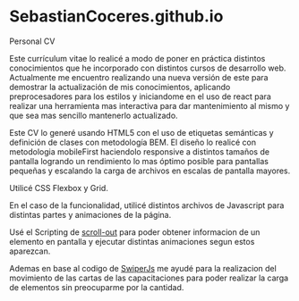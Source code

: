 # SebastianCoceres.github.io
Personal CV

Este currículum vitae lo realicé a modo de poner en práctica distintos conocimientos que he incorporado con distintos cursos de desarrollo web. 
Actualmente me encuentro realizando una nueva versión de este para demostrar la actualización de mis conocimientos, aplicando preprocesadores para los estilos y iniciandome en el uso de react para realizar una herramienta mas interactiva para dar mantenimiento al mismo y que sea mas sencillo mantenerlo actualizado.

Este CV lo generé usando HTML5 con el uso de etiquetas semánticas y definición de clases con metodología BEM.
El diseño lo realicé con metodologia mobileFirst haciendolo responsive a distintos tamaños de pantalla logrando un rendimiento lo mas óptimo posible para pantallas pequeñas y escalando la carga de archivos en escalas de pantalla mayores.

Utilicé CSS Flexbox y Grid.

En el caso de la funcionalidad, utilicé distintos archivos de Javascript para distintas partes y animaciones de la página.

Usé el Scripting de <a href="https://scroll-out.github.io">scroll-out</a> para poder obtener informacion de un elemento en pantalla y ejecutar distintas animaciones segun estos aparezcan.

Ademas en base al codigo de <a href="https://swiperjs.com/get-started">SwiperJs</a> me ayudé para la realizacion del movimiento de las cartas de las capacitaciones para poder realizar la carga de elementos sin preocuparme por la cantidad.


